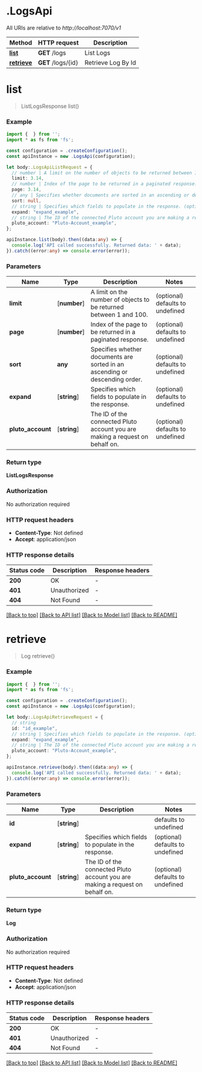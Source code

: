 # .LogsApi

All URIs are relative to *http://localhost:7070/v1*

Method | HTTP request | Description
------------- | ------------- | -------------
[**list**](LogsApi.md#list) | **GET** /logs | List Logs
[**retrieve**](LogsApi.md#retrieve) | **GET** /logs/{id} | Retrieve Log By Id


# **list**
> ListLogsResponse list()


### Example


```typescript
import {  } from '';
import * as fs from 'fs';

const configuration = .createConfiguration();
const apiInstance = new .LogsApi(configuration);

let body:.LogsApiListRequest = {
  // number | A limit on the number of objects to be returned between 1 and 100. (optional)
  limit: 3.14,
  // number | Index of the page to be returned in a paginated response. (optional)
  page: 3.14,
  // any | Specifies whether documents are sorted in an ascending or descending order. (optional)
  sort: null,
  // string | Specifies which fields to populate in the response. (optional)
  expand: "expand_example",
  // string | The ID of the connected Pluto account you are making a request on behalf on. (optional)
  pluto_account: "Pluto-Account_example",
};

apiInstance.list(body).then((data:any) => {
  console.log('API called successfully. Returned data: ' + data);
}).catch((error:any) => console.error(error));
```


### Parameters

Name | Type | Description  | Notes
------------- | ------------- | ------------- | -------------
 **limit** | [**number**] | A limit on the number of objects to be returned between 1 and 100. | (optional) defaults to undefined
 **page** | [**number**] | Index of the page to be returned in a paginated response. | (optional) defaults to undefined
 **sort** | **any** | Specifies whether documents are sorted in an ascending or descending order. | (optional) defaults to undefined
 **expand** | [**string**] | Specifies which fields to populate in the response. | (optional) defaults to undefined
 **pluto_account** | [**string**] | The ID of the connected Pluto account you are making a request on behalf on. | (optional) defaults to undefined


### Return type

**ListLogsResponse**

### Authorization

No authorization required

### HTTP request headers

 - **Content-Type**: Not defined
 - **Accept**: application/json


### HTTP response details
| Status code | Description | Response headers |
|-------------|-------------|------------------|
**200** | OK |  -  |
**401** | Unauthorized |  -  |
**404** | Not Found |  -  |

[[Back to top]](#) [[Back to API list]](README.md#documentation-for-api-endpoints) [[Back to Model list]](README.md#documentation-for-models) [[Back to README]](README.md)

# **retrieve**
> Log retrieve()


### Example


```typescript
import {  } from '';
import * as fs from 'fs';

const configuration = .createConfiguration();
const apiInstance = new .LogsApi(configuration);

let body:.LogsApiRetrieveRequest = {
  // string
  id: "id_example",
  // string | Specifies which fields to populate in the response. (optional)
  expand: "expand_example",
  // string | The ID of the connected Pluto account you are making a request on behalf on. (optional)
  pluto_account: "Pluto-Account_example",
};

apiInstance.retrieve(body).then((data:any) => {
  console.log('API called successfully. Returned data: ' + data);
}).catch((error:any) => console.error(error));
```


### Parameters

Name | Type | Description  | Notes
------------- | ------------- | ------------- | -------------
 **id** | [**string**] |  | defaults to undefined
 **expand** | [**string**] | Specifies which fields to populate in the response. | (optional) defaults to undefined
 **pluto_account** | [**string**] | The ID of the connected Pluto account you are making a request on behalf on. | (optional) defaults to undefined


### Return type

**Log**

### Authorization

No authorization required

### HTTP request headers

 - **Content-Type**: Not defined
 - **Accept**: application/json


### HTTP response details
| Status code | Description | Response headers |
|-------------|-------------|------------------|
**200** | OK |  -  |
**401** | Unauthorized |  -  |
**404** | Not Found |  -  |

[[Back to top]](#) [[Back to API list]](README.md#documentation-for-api-endpoints) [[Back to Model list]](README.md#documentation-for-models) [[Back to README]](README.md)


